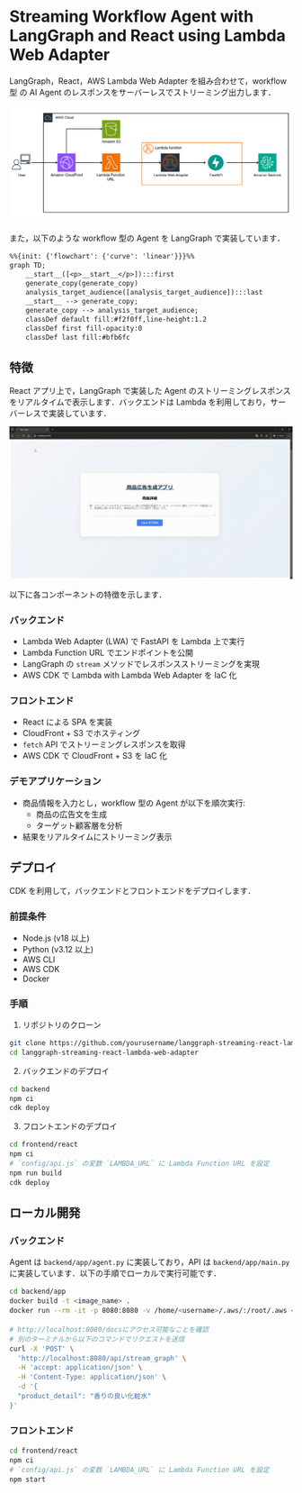# Streaming Workflow Agent with LangGraph and React using Lambda Web Adapter

LangGraph，React，AWS Lambda Web Adapter を組み合わせて，workflow 型 の AI Agent のレスポンスをサーバーレスでストリーミング出力します．

![architecture](./assets/architecture.png)

また，以下のような workflow 型の Agent を LangGraph で実装しています．

```mermaid
%%{init: {'flowchart': {'curve': 'linear'}}}%%
graph TD;
	__start__([<p>__start__</p>]):::first
	generate_copy(generate_copy)
	analysis_target_audience([analysis_target_audience]):::last
	__start__ --> generate_copy;
	generate_copy --> analysis_target_audience;
	classDef default fill:#f2f0ff,line-height:1.2
	classDef first fill-opacity:0
	classDef last fill:#bfb6fc
```

## 特徴

React アプリ上で，LangGraph で実装した Agent のストリーミングレスポンスをリアルタイムで表示します．バックエンドは Lambda を利用しており，サーバーレスで実装しています．

![demo](./assets/demo_lwa_react.gif)

以下に各コンポーネントの特徴を示します．

### バックエンド

- Lambda Web Adapter (LWA) で FastAPI を Lambda 上で実行
- Lambda Function URL でエンドポイントを公開
- LangGraph の `stream` メソッドでレスポンスストリーミングを実現
- AWS CDK で Lambda with Lambda Web Adapter を IaC 化

### フロントエンド

- React による SPA を実装
- CloudFront + S3 でホスティング
- `fetch` API でストリーミングレスポンスを取得
- AWS CDK で CloudFront + S3 を IaC 化

### デモアプリケーション

- 商品情報を入力とし，workflow 型の Agent が以下を順次実行:
  - 商品の広告文を生成
  - ターゲット顧客層を分析
- 結果をリアルタイムにストリーミング表示

## デプロイ

CDK を利用して，バックエンドとフロントエンドをデプロイします．

### 前提条件

- Node.js (v18 以上)
- Python (v3.12 以上)
- AWS CLI
- AWS CDK
- Docker

### 手順

1. リポジトリのクローン

```bash
git clone https://github.com/yourusername/langgraph-streaming-react-lambda-web-adapter.git
cd langgraph-streaming-react-lambda-web-adapter
```

2. バックエンドのデプロイ

```bash
cd backend
npm ci
cdk deploy
```

3. フロントエンドのデプロイ

```bash
cd frontend/react
npm ci
# `config/api.js` の変数 `LAMBDA_URL` に Lambda Function URL を設定
npm run build
cdk deploy
```

## ローカル開発

### バックエンド

Agent は `backend/app/agent.py` に実装しており，API は `backend/app/main.py` に実装しています．以下の手順でローカルで実行可能です．

```bash
cd backend/app
docker build -t <image_name> .
docker run --rm -it -p 8080:8080 -v /home/<username>/.aws/:/root/.aws <image_name>

# http://localhost:8080/docsにアクセス可能なことを確認
# 別のターミナルから以下のコマンドでリクエストを送信
curl -X 'POST' \
  'http://localhost:8080/api/stream_graph' \
  -H 'accept: application/json' \
  -H 'Content-Type: application/json' \
  -d '{
  "product_detail": "香りの良い化粧水"
}'
```

### フロントエンド

```bash
cd frontend/react
npm ci
# `config/api.js` の変数 `LAMBDA_URL` に Lambda Function URL を設定
npm start
```
